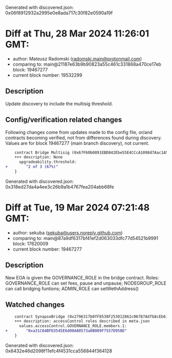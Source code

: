 Generated with discovered.json: 0x06f8912932a2995e0e8ada717c30f82e0590a19f

# Diff at Thu, 28 Mar 2024 11:26:01 GMT:

- author: Mateusz Radomski (<radomski.main@protonmail.com>)
- comparing to: main@21187e63b9b90823a55c461c331868a470ce17eb block: 19467277
- current block number: 19532299

## Description

Update discovery to include the multisig threshold.

## Config/verification related changes

Following changes come from updates made to the config file,
or/and contracts becoming verified, not from differences found during
discovery. Values are for block 19467277 (main branch discovery), not current.

```diff
    contract Bridge Multisig (0x67F60b0891EBD842Ebe55E4CCcA1098d7Aac1A55) {
    +++ description: None
      upgradeability.threshold:
+        "2 of 3 (67%)"
    }
```

Generated with discovered.json: 0x318ed27da4a4ee3c26b9a1b4767fea204abb68fe

# Diff at Tue, 19 Mar 2024 07:21:48 GMT:

- author: sekuba (<sekuba@users.noreply.github.com>)
- comparing to: main@87a9df6317bf41ef2d063033dfc77d54521b9991 block: 17620009
- current block number: 19467277

## Description

New EOA is given the GOVERNANCE_ROLE in the bridge contract.
Roles: GOVERNANCE_ROLE can set fees, pause and unpause; NODEGROUP_ROLE can call bridging funtions; ADMIN_ROLE can setWethAddress()

## Watched changes

```diff
    contract SynapseBridge (0x2796317b0fF8538F253012862c06787Adfb8cEb6) {
    +++ description: accessControl roles described in meta.json
      values.accessControl.GOVERNANCE_ROLE.members.1:
+        "0xa31C04BFD3545E6d00A80573a0B009F7557D958D"
    }
```

Generated with discovered.json: 0x6432e46d2098f11efc4f4531cca556844f364128
